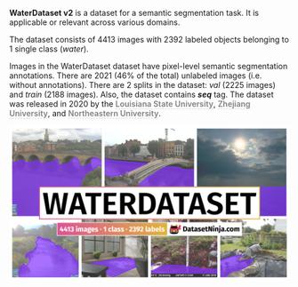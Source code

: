 **WaterDataset v2** is a dataset for a semantic segmentation task. It is applicable or relevant across various domains. 

The dataset consists of 4413 images with 2392 labeled objects belonging to 1 single class (*water*).

Images in the WaterDataset dataset have pixel-level semantic segmentation annotations. There are 2021 (46% of the total) unlabeled images (i.e. without annotations). There are 2 splits in the dataset: *val* (2225 images) and *train* (2188 images). Also, the dataset contains ***seq*** tag. The dataset was released in 2020 by the <span style="font-weight: 600; color: grey; border-bottom: 1px dashed #d3d3d3;">Louisiana State University</span>, <span style="font-weight: 600; color: grey; border-bottom: 1px dashed #d3d3d3;">Zhejiang University</span>, and <span style="font-weight: 600; color: grey; border-bottom: 1px dashed #d3d3d3;">Northeastern University</span>.

<img src="https://github.com/dataset-ninja/water-segmentation/raw/main/visualizations/poster.png">

